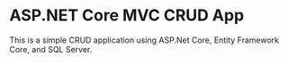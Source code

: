 # ASP.NET Core MVC CRUD App
This is a simple CRUD application using ASP.Net Core, Entity Framework Core, and SQL Server.
